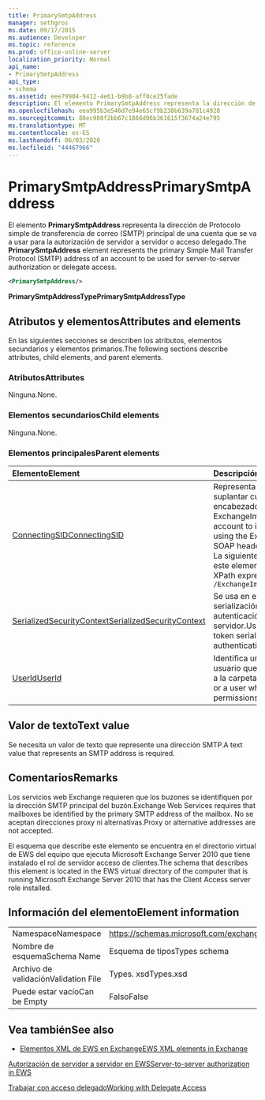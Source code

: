 ```yaml
---
title: PrimarySmtpAddress
manager: sethgros
ms.date: 09/17/2015
ms.audience: Developer
ms.topic: reference
ms.prod: office-online-server
localization_priority: Normal
api_name:
- PrimarySmtpAddress
api_type:
- schema
ms.assetid: eee79904-9412-4e61-b9b8-aff0ce25fade
description: El elemento PrimarySmtpAddress representa la dirección de Protocolo simple de transferencia de correo (SMTP) principal de una cuenta que se va a usar para la autorización de servidor a servidor o acceso delegado.
ms.openlocfilehash: eea995b3e546d7e94e65cf9b230b639a781c4928
ms.sourcegitcommit: 88ec988f2bb67c1866d06b361615f3674a24e795
ms.translationtype: MT
ms.contentlocale: es-ES
ms.lasthandoff: 06/03/2020
ms.locfileid: "44467966"
---
```

# <a name="primarysmtpaddress"></a><span data-ttu-id="a086b-103">PrimarySmtpAddress</span><span class="sxs-lookup"><span data-stu-id="a086b-103">PrimarySmtpAddress</span></span>

<span data-ttu-id="a086b-104">El elemento **PrimarySmtpAddress** representa la dirección de Protocolo simple de transferencia de correo (SMTP) principal de una cuenta que se va a usar para la autorización de servidor a servidor o acceso delegado.</span><span class="sxs-lookup"><span data-stu-id="a086b-104">The **PrimarySmtpAddress** element represents the primary Simple Mail Transfer Protocol (SMTP) address of an account to be used for server-to-server authorization or delegate access.</span></span> 
  
```xml
<PrimarySmtpAddress/>
```

 <span data-ttu-id="a086b-105">**PrimarySmtpAddressType**</span><span class="sxs-lookup"><span data-stu-id="a086b-105">**PrimarySmtpAddressType**</span></span>
## <a name="attributes-and-elements"></a><span data-ttu-id="a086b-106">Atributos y elementos</span><span class="sxs-lookup"><span data-stu-id="a086b-106">Attributes and elements</span></span>

<span data-ttu-id="a086b-107">En las siguientes secciones se describen los atributos, elementos secundarios y elementos primarios.</span><span class="sxs-lookup"><span data-stu-id="a086b-107">The following sections describe attributes, child elements, and parent elements.</span></span>
  
### <a name="attributes"></a><span data-ttu-id="a086b-108">Atributos</span><span class="sxs-lookup"><span data-stu-id="a086b-108">Attributes</span></span>

<span data-ttu-id="a086b-109">Ninguna.</span><span class="sxs-lookup"><span data-stu-id="a086b-109">None.</span></span>
  
### <a name="child-elements"></a><span data-ttu-id="a086b-110">Elementos secundarios</span><span class="sxs-lookup"><span data-stu-id="a086b-110">Child elements</span></span>

<span data-ttu-id="a086b-111">Ninguna.</span><span class="sxs-lookup"><span data-stu-id="a086b-111">None.</span></span>
  
### <a name="parent-elements"></a><span data-ttu-id="a086b-112">Elementos principales</span><span class="sxs-lookup"><span data-stu-id="a086b-112">Parent elements</span></span>

|<span data-ttu-id="a086b-113">**Elemento**</span><span class="sxs-lookup"><span data-stu-id="a086b-113">**Element**</span></span>|<span data-ttu-id="a086b-114">**Descripción**</span><span class="sxs-lookup"><span data-stu-id="a086b-114">**Description**</span></span>|
|:-----|:-----|
|[<span data-ttu-id="a086b-115">ConnectingSID</span><span class="sxs-lookup"><span data-stu-id="a086b-115">ConnectingSID</span></span>](connectingsid.md) <br/> |<span data-ttu-id="a086b-116">Representa una cuenta que se va a suplantar cuando se usa el encabezado SOAP ExchangeImpersonation.</span><span class="sxs-lookup"><span data-stu-id="a086b-116">Represents an account to impersonate when you are using the ExchangeImpersonation SOAP header.</span></span>  <br/> <span data-ttu-id="a086b-117">La siguiente es la expresión XPath a este elemento:</span><span class="sxs-lookup"><span data-stu-id="a086b-117">The following is the XPath expression to this element:</span></span>  <br/>  `/ExchangeImpersonation/ConnectingSID` <br/> |
|[<span data-ttu-id="a086b-118">SerializedSecurityContext</span><span class="sxs-lookup"><span data-stu-id="a086b-118">SerializedSecurityContext</span></span>](serializedsecuritycontext.md) <br/> |<span data-ttu-id="a086b-119">Se usa en el encabezado SOAP para la serialización de tokens en la autenticación de servidor a servidor.</span><span class="sxs-lookup"><span data-stu-id="a086b-119">Used in the SOAP header for token serialization in server- to-server authentication.</span></span>  <br/> |
|[<span data-ttu-id="a086b-120">UserId</span><span class="sxs-lookup"><span data-stu-id="a086b-120">UserId</span></span>](userid.md) <br/> |<span data-ttu-id="a086b-121">Identifica un usuario delegado o un usuario que tiene permisos de acceso a la carpeta.</span><span class="sxs-lookup"><span data-stu-id="a086b-121">Identifies a delegate user or a user who has folder access permissions.</span></span>  <br/> |
   
## <a name="text-value"></a><span data-ttu-id="a086b-122">Valor de texto</span><span class="sxs-lookup"><span data-stu-id="a086b-122">Text value</span></span>

<span data-ttu-id="a086b-123">Se necesita un valor de texto que represente una dirección SMTP.</span><span class="sxs-lookup"><span data-stu-id="a086b-123">A text value that represents an SMTP address is required.</span></span>
  
## <a name="remarks"></a><span data-ttu-id="a086b-124">Comentarios</span><span class="sxs-lookup"><span data-stu-id="a086b-124">Remarks</span></span>

<span data-ttu-id="a086b-125">Los servicios web Exchange requieren que los buzones se identifiquen por la dirección SMTP principal del buzón.</span><span class="sxs-lookup"><span data-stu-id="a086b-125">Exchange Web Services requires that mailboxes be identified by the primary SMTP address of the mailbox.</span></span> <span data-ttu-id="a086b-126">No se aceptan direcciones proxy ni alternativas.</span><span class="sxs-lookup"><span data-stu-id="a086b-126">Proxy or alternative addresses are not accepted.</span></span>
  
<span data-ttu-id="a086b-127">El esquema que describe este elemento se encuentra en el directorio virtual de EWS del equipo que ejecuta Microsoft Exchange Server 2010 que tiene instalado el rol de servidor acceso de clientes.</span><span class="sxs-lookup"><span data-stu-id="a086b-127">The schema that describes this element is located in the EWS virtual directory of the computer that is running Microsoft Exchange Server 2010 that has the Client Access server role installed.</span></span>
  
## <a name="element-information"></a><span data-ttu-id="a086b-128">Información del elemento</span><span class="sxs-lookup"><span data-stu-id="a086b-128">Element information</span></span>

|||
|:-----|:-----|
|<span data-ttu-id="a086b-129">Namespace</span><span class="sxs-lookup"><span data-stu-id="a086b-129">Namespace</span></span>  <br/> |https://schemas.microsoft.com/exchange/services/2006/types  <br/> |
|<span data-ttu-id="a086b-130">Nombre de esquema</span><span class="sxs-lookup"><span data-stu-id="a086b-130">Schema Name</span></span>  <br/> |<span data-ttu-id="a086b-131">Esquema de tipos</span><span class="sxs-lookup"><span data-stu-id="a086b-131">Types schema</span></span>  <br/> |
|<span data-ttu-id="a086b-132">Archivo de validación</span><span class="sxs-lookup"><span data-stu-id="a086b-132">Validation File</span></span>  <br/> |<span data-ttu-id="a086b-133">Types. xsd</span><span class="sxs-lookup"><span data-stu-id="a086b-133">Types.xsd</span></span>  <br/> |
|<span data-ttu-id="a086b-134">Puede estar vacío</span><span class="sxs-lookup"><span data-stu-id="a086b-134">Can be Empty</span></span>  <br/> |<span data-ttu-id="a086b-135">Falso</span><span class="sxs-lookup"><span data-stu-id="a086b-135">False</span></span>  <br/> |
   
## <a name="see-also"></a><span data-ttu-id="a086b-136">Vea también</span><span class="sxs-lookup"><span data-stu-id="a086b-136">See also</span></span>



- [<span data-ttu-id="a086b-137">Elementos XML de EWS en Exchange</span><span class="sxs-lookup"><span data-stu-id="a086b-137">EWS XML elements in Exchange</span></span>](ews-xml-elements-in-exchange.md)


[<span data-ttu-id="a086b-138">Autorización de servidor a servidor en EWS</span><span class="sxs-lookup"><span data-stu-id="a086b-138">Server-to-server authorization in EWS</span></span>](https://msdn.microsoft.com/library/f1610a20-672d-448b-8c00-5b0fbcaf31cb%28Office.15%29.aspx)
  
[<span data-ttu-id="a086b-139">Trabajar con acceso delegado</span><span class="sxs-lookup"><span data-stu-id="a086b-139">Working with Delegate Access</span></span>](https://msdn.microsoft.com/library/dfd6b4a3-8fd3-47ba-83c0-52465cb5f3f3%28Office.15%29.aspx)

